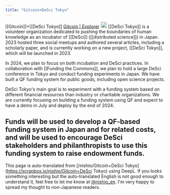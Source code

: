 ```yaml
---
title: "Gitcoin+DeSci Tokyo"
---
```


[[Gitcoin]]+[[DeSci Tokyo]]
[Gitcoin | Explorer](https://explorer.gitcoin.co/#/round/42161/39/19)
<img src='https://scrapbox.io/api/pages/nishio-en/claude/icon' alt='claude.icon' height="19.5"/>
[[DeSci Tokyo]] is a volunteer organization dedicated to pushing the boundaries of human knowledge as an incubator of [[DeSci]] ([[distributed science]]) in Japan. 2023 hosted three social meetups and authored several articles, including a scholarly paper, and is currently working on a new project, [[DeSci Tokyo]], which will be launched in 2023.

In 2024, we plan to focus on both incubation and DeSci practices. In collaboration with [[Funding the Commons]], we plan to hold a large DeSci conference in Tokyo and conduct funding experiments in Japan. We have built a QF funding system for public goods, including open science projects.

DeSci Tokyo's main goal is to experiment with a funding system based on different financial resources than industry or charitable organizations. We are currently focusing on building a funding system using QF and expect to have a demo in July and deploy by the end of 2024.

Funds will be used to develop a QF-based funding system in Japan and for related costs, and will be used to encourage DeSci stakeholders and philanthropists to use this funding system to raise endowment funds.
---
This page is auto-translated from [/nishio/Gitcoin+DeSci Tokyo](https://scrapbox.io/nishio/Gitcoin+DeSci Tokyo) using DeepL. If you looks something interesting but the auto-translated English is not good enough to understand it, feel free to let me know at [@nishio_en](https://twitter.com/nishio_en). I'm very happy to spread my thought to non-Japanese readers.